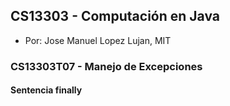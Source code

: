 ## CS13303 - Computación en Java
- Por: Jose Manuel Lopez Lujan, MIT

### CS13303T07 - Manejo de Excepciones 

#### Sentencia finally

